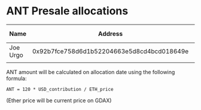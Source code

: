 # ANT Presale allocations

| Name     |                   Address                 |  USD  |  Ether  |     ANT    | Ether TX | ANT TX | Agreement SHA256                                                 |
|----------|:------------------------------------------:|:-------:| :-------:|:----------:|:----:|:----:|------------------------------------------------------------------|
| Joe Urgo | 0x92b7fce758d6d1b52204663e5d8cd4bcd018649e | 10,000 USD |208 ETH |  | [0x402633b9...](https://etherscan.io/tx/0x402633b9986823b5abe2d70c545e69a708f81b479d3b1027a40c50c4bb1ce97e) | |d3a3522184479e42685b9a9609c3d3ee6a04e9f3f528447377b40d550b43074e |
|          |                                            |  |       |            |    |                                                                  |

ANT amount will be calculated on allocation date using the following formula:

`ANT = 120 * USD_contribution / ETH_price`

(Ether price will be current price on GDAX)
